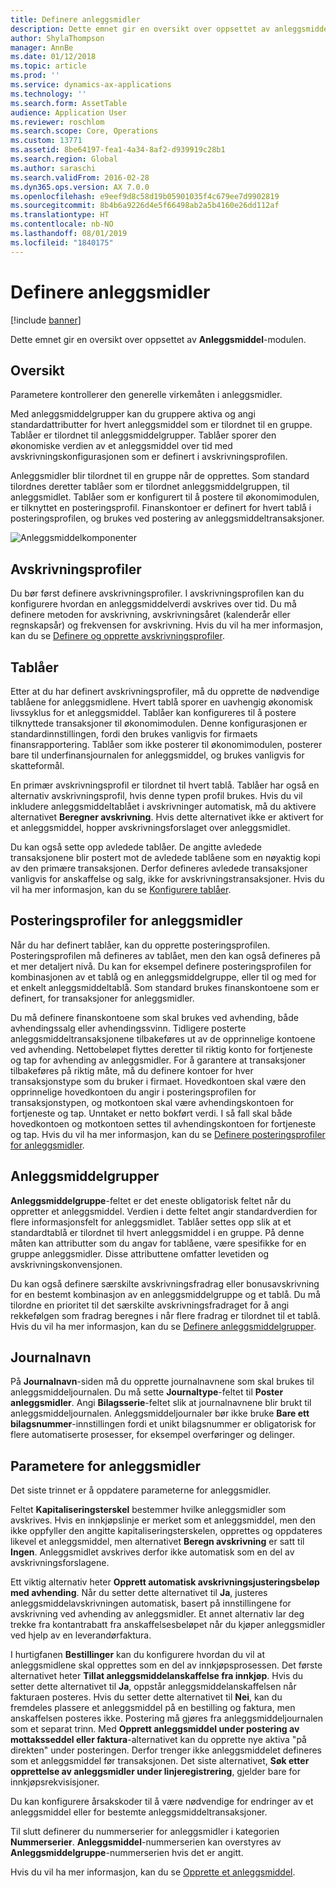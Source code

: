 ```yaml
---
title: Definere anleggsmidler
description: Dette emnet gir en oversikt over oppsettet av anleggsmiddelmodulen.
author: ShylaThompson
manager: AnnBe
ms.date: 01/12/2018
ms.topic: article
ms.prod: ''
ms.service: dynamics-ax-applications
ms.technology: ''
ms.search.form: AssetTable
audience: Application User
ms.reviewer: roschlom
ms.search.scope: Core, Operations
ms.custom: 13771
ms.assetid: 8be64197-fea1-4a34-8af2-d939919c28b1
ms.search.region: Global
ms.author: saraschi
ms.search.validFrom: 2016-02-28
ms.dyn365.ops.version: AX 7.0.0
ms.openlocfilehash: e9eef9d8c58d19b05901035f4c679ee7d9902819
ms.sourcegitcommit: 8b4b6a9226d4e5f66498ab2a5b4160e26dd112af
ms.translationtype: HT
ms.contentlocale: nb-NO
ms.lasthandoff: 08/01/2019
ms.locfileid: "1840175"
---
```

# <a name="set-up-fixed-assets"></a>Definere anleggsmidler

[!include [banner](../includes/banner.md)]

Dette emnet gir en oversikt over oppsettet av **Anleggsmiddel**-modulen.

## <a name="overview"></a>Oversikt

Parametere kontrollerer den generelle virkemåten i anleggsmidler.

Med anleggsmiddelgrupper kan du gruppere aktiva og angi standardattributter for hvert anleggsmiddel som er tilordnet til en gruppe. Tablåer er tilordnet til anleggsmiddelgrupper. Tablåer sporer den økonomiske verdien av et anleggsmiddel over tid med avskrivningskonfigurasjonen som er definert i avskrivningsprofilen.

Anleggsmidler blir tilordnet til en gruppe når de opprettes. Som standard tilordnes deretter tablåer som er tilordnet anleggsmiddelgruppen, til anleggsmidlet. Tablåer som er konfigurert til å postere til økonomimodulen, er tilknyttet en posteringsprofil. Finanskontoer er definert for hvert tablå i posteringsprofilen, og brukes ved postering av anleggsmiddeltransaksjoner.

![Anleggsmiddelkomponenter](./media/FAComponents_Updated.png)

## <a name="depreciation-profiles"></a>Avskrivningsprofiler

Du bør først definere avskrivningsprofiler. I avskrivningsprofilen kan du konfigurere hvordan en anleggsmiddelverdi avskrives over tid. Du må definere metoden for avskrivning, avskrivningsåret (kalenderår eller regnskapsår) og frekvensen for avskrivning. Hvis du vil ha mer informasjon, kan du se [Definere og opprette avskrivningsprofiler](tasks/set-up-depreciation-profiles.md).

## <a name="books"></a>Tablåer

Etter at du har definert avskrivningsprofiler, må du opprette de nødvendige tablåene for anleggsmidlene. Hvert tablå sporer en uavhengig økonomisk livssyklus for et anleggsmiddel. Tablåer kan konfigureres til å postere tilknyttede transaksjoner til økonomimodulen. Denne konfigurasjonen er standardinnstillingen, fordi den brukes vanligvis for firmaets finansrapportering. Tablåer som ikke posterer til økonomimodulen, posterer bare til underfinansjournalen for anleggsmiddel, og brukes vanligvis for skatteformål.

En primær avskrivningsprofil er tilordnet til hvert tablå. Tablåer har også en alternativ avskrivningsprofil, hvis denne typen profil brukes. Hvis du vil inkludere anleggsmiddeltablået i avskrivninger automatisk, må du aktivere alternativet **Beregner avskrivning**. Hvis dette alternativet ikke er aktivert for et anleggsmiddel, hopper avskrivningsforslaget over anleggsmidlet.

Du kan også sette opp avledede tablåer. De angitte avledede transaksjonene blir postert mot de avledede tablåene som en nøyaktig kopi av den primære transaksjonen. Derfor defineres avledede transaksjoner vanligvis for anskaffelse og salg, ikke for avskrivningstransaksjoner. Hvis du vil ha mer informasjon, kan du se [Konfigurere tablåer](tasks/set-up-value-models.md).

## <a name="fixed-asset-posting-profiles"></a>Posteringsprofiler for anleggsmidler

Når du har definert tablåer, kan du opprette posteringsprofilen. Posteringsprofilen må defineres av tablået, men den kan også defineres på et mer detaljert nivå. Du kan for eksempel definere posteringsprofilen for kombinasjonen av et tablå og en anleggsmiddelgruppe, eller til og med for et enkelt anleggsmiddeltablå. Som standard brukes finanskontoene som er definert, for transaksjoner for anleggsmidler.

Du må definere finanskontoene som skal brukes ved avhending, både avhendingssalg eller avhendingssvinn. Tidligere posterte anleggsmiddeltransaksjonene tilbakeføres ut av de opprinnelige kontoene ved avhending. Nettobeløpet flyttes deretter til riktig konto for fortjeneste og tap for avhending av anleggsmidler. For å garantere at transaksjoner tilbakeføres på riktig måte, må du definere kontoer for hver transaksjonstype som du bruker i firmaet. Hovedkontoen skal være den opprinnelige hovedkontoen du angir i posteringsprofilen for transaksjonstypen, og motkontoen skal være avhendingskontoen for fortjeneste og tap. Unntaket er netto bokført verdi. I så fall skal både hovedkontoen og motkontoen settes til avhendingskontoen for fortjeneste og tap. Hvis du vil ha mer informasjon, kan du se [Definere posteringsprofiler for anleggsmidler](tasks/set-up-fixed-asset-posting-profiles.md).

## <a name="fixed-asset-groups"></a>Anleggsmiddelgrupper

**Anleggsmiddelgruppe**-feltet er det eneste obligatorisk feltet når du oppretter et anleggsmiddel. Verdien i dette feltet angir standardverdien for flere informasjonsfelt for anleggsmidlet. Tablåer settes opp slik at et standardtablå er tilordnet til hvert anleggsmiddel i en gruppe. På denne måten kan attributter som du angav for tablåene, være spesifikke for en gruppe anleggsmidler. Disse attributtene omfatter levetiden og avskrivningskonvensjonen.

Du kan også definere særskilte avskrivningsfradrag eller bonusavskrivning for en bestemt kombinasjon av en anleggsmiddelgruppe og et tablå. Du må tilordne en prioritet til det særskilte avskrivningsfradraget for å angi rekkefølgen som fradrag beregnes i når flere fradrag er tilordnet til et tablå. Hvis du vil ha mer informasjon, kan du se [Definere anleggsmiddelgrupper](tasks/set-up-fixed-asset-groups.md).

## <a name="journal-names"></a>Journalnavn

På **Journalnavn**-siden må du opprette journalnavnene som skal brukes til anleggsmiddeljournalen. Du må sette **Journaltype**-feltet til **Poster anleggsmidler**. Angi **Bilagsserie**-feltet slik at journalnavnene blir brukt til anleggsmiddeljournalen. Anleggsmiddeljournaler bør ikke bruke **Bare ett bilagsnummer**-innstillingen fordi et unikt bilagsnummer er obligatorisk for flere automatiserte prosesser, for eksempel overføringer og delinger.

## <a name="fixed-asset-parameters"></a>Parametere for anleggsmidler

Det siste trinnet er å oppdatere parameterne for anleggsmidler.

Feltet **Kapitaliseringsterskel** bestemmer hvilke anleggsmidler som avskrives. Hvis en innkjøpslinje er merket som et anleggsmiddel, men den ikke oppfyller den angitte kapitaliseringsterskelen, opprettes og oppdateres likevel et anleggsmiddel, men alternativet **Beregn avskrivning** er satt til **Ingen**. Anleggsmidlet avskrives derfor ikke automatisk som en del av avskrivningsforslagene.

Ett viktig alternativ heter **Opprett automatisk avskrivningsjusteringsbeløp med avhending**. Når du setter dette alternativet til **Ja**, justeres anleggsmiddelavskrivningen automatisk, basert på innstillingene for avskrivning ved avhending av anleggsmidler. Et annet alternativ lar deg trekke fra kontantrabatt fra anskaffelsesbeløpet når du kjøper anleggsmidler ved hjelp av en leverandørfaktura.

I hurtigfanen **Bestillinger** kan du konfigurere hvordan du vil at anleggsmidlene skal opprettes som en del av innkjøpsprosessen. Det første alternativet heter **Tillat anleggsmiddelanskaffelse fra innkjøp**. Hvis du setter dette alternativet til **Ja**, oppstår anleggsmiddelanskaffelsen når fakturaen posteres. Hvis du setter dette alternativet til **Nei**, kan du fremdeles plassere et anleggsmiddel på en bestilling og faktura, men anskaffelsen posteres ikke. Postering må gjøres fra anleggsmiddeljournalen som et separat trinn. Med **Opprett anleggsmiddel under postering av mottaksseddel eller faktura**-alternativet kan du opprette nye aktiva "på direkten" under posteringen. Derfor trenger ikke anleggsmiddelet defineres som et anleggsmiddel før transaksjonen. Det siste alternativet, **Søk etter opprettelse av anleggsmidler under linjeregistrering**, gjelder bare for innkjøpsrekvisisjoner.

Du kan konfigurere årsakskoder til å være nødvendige for endringer av et anleggsmiddel eller for bestemte anleggsmiddeltransaksjoner.

Til slutt definerer du nummerserier for anleggsmidler i kategorien **Nummerserier**. **Anleggsmiddel**-nummerserien kan overstyres av **Anleggsmiddelgruppe**-nummerserien hvis det er angitt.

Hvis du vil ha mer informasjon, kan du se [Opprette et anleggsmiddel](tasks/create-fixed-asset.md).
